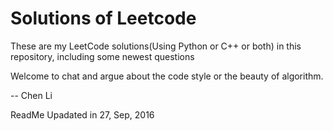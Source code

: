 # Solutions of Leetcode
These are my LeetCode solutions(Using Python or C++ or both) in this repository, including some newest questions

Welcome to chat and argue about the code style or the beauty of algorithm.

--
Chen Li

ReadMe Upadated in 27, Sep, 2016
